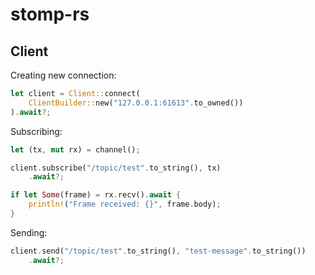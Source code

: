 # stomp-rs

## Client
Creating new connection:
```rust
let client = Client::connect(
    ClientBuilder::new("127.0.0.1:61613".to_owned())
).await?;
```

Subscribing:
```rust
let (tx, mut rx) = channel();

client.subscribe("/topic/test".to_string(), tx)
    .await?;

if let Some(frame) = rx.recv().await {
    println!("Frame received: {}", frame.body);
}
```

Sending:
```rust
client.send("/topic/test".to_string(), "test-message".to_string())
    .await?;
```